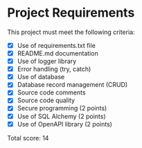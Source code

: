 # Project Requirements

This project must meet the following criteria:

- [x] Use of requirements.txt file
- [x] README.md documentation
- [x] Use of logger library
- [x] Error handling (try, catch)
- [x] Use of database
- [x] Database record management (CRUD)
- [x] Source code comments
- [x] Source code quality
- [x] Secure programming (2 points)
- [x] Use of SQL Alchemy (2 points)
- [x] Use of OpenAPI library (2 points)

Total score: 14